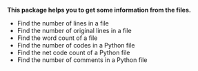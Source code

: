 
**This package helps you to get some information from the files.**

- Find the number of lines in a file
- Find the number of original lines in a file
- Find the word count of a file
- Find the number of codes in a Python file
- Find the net code count of a Python file
- Find the number of comments in a Python file

